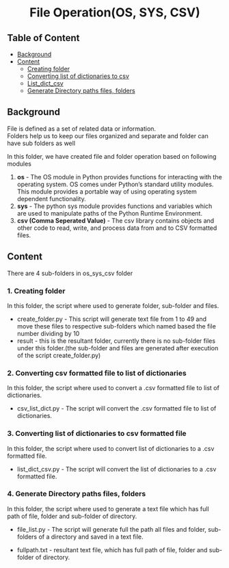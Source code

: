 <h1 align="Center"> File Operation(OS, SYS, CSV) </h1>

## Table of Content

* [Background](#background)
* [Content](#content)
    + [Creating folder](#create_folder)
    + [Converting list of dictionaries to csv](#csv_list_dict)
    + [List_dict_csv](#list_dict_csv)
    + [Generate Directory paths files, folders](#list_files)

## <a name="background"></a> Background <br />
File is defined as a set of related data or information. <br />
Folders help us to keep our files organized and separate and folder can have sub folders as well <br />

In this folder, we have created file and folder operation based on following modules 
1. **os** - The OS module in Python provides functions for interacting with the operating system.
OS comes under Python’s standard utility modules. This module provides a portable way of using operating system dependent functionality. <br />
2. **sys** - The python sys module provides functions and variables which are used to manipulate paths of the Python Runtime Environment. <br />
3. **csv (Comma Seperated Value)** -  The csv library contains objects and other code to read, write, and process data from and to CSV formatted files.

## <a name="content"></a>Content<br />
There are 4 sub-folders in os_sys_csv folder

### <a name="create_folder"></a>1. Creating folder <br >
In this folder, the script where used to generate folder, sub-folder and files.

+  create_folder.py - This script will generate text file from 1 to 49 and move these files to respective sub-folders which named based the file number dividing by 10
+ result - this is the resultant folder, currently there is no sub-folder files under this folder.(the sub-folder and files are generated after execution of the script create_folder.py)

### <a name="csv_list_dict"></a>2. Converting csv formatted file to list of dictionaries <br >
In this folder, the script where used to convert a .csv formatted file to list of dictionaries.

+ csv_list_dict.py - The script will convert the .csv formatted file to list of dictionaries.

### <a name="list_dict_csv"></a>3. Converting list of dictionaries to csv formatted file <br >
In this folder, the script where used to convert list of dictionaries to a .csv formatted file.

+ list_dict_csv.py - The script will convert the list of dictionaries to a .csv formatted file.

### <a name="list_files"></a> 4. Generate Directory paths files, folders <br />
In this folder, the script where used to generate a text file which has full path of file, folder and sub-folder of directory.

+ file_list.py - The script will generate full the path all files and folder, sub-folders of a directory and saved in a text file.

+ fullpath.txt - resultant text file, which has full path of file, folder and sub-folder of directory.
